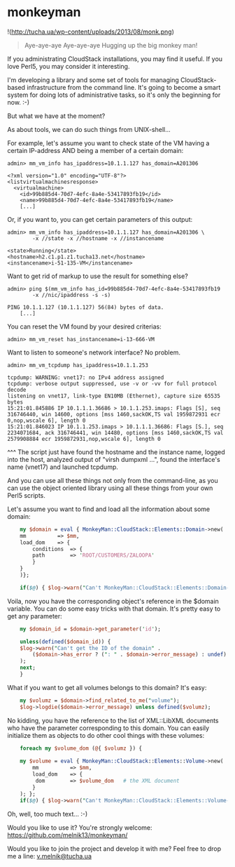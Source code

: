 monkeyman
=========

!(http://tucha.ua/wp-content/uploads/2013/08/monk.png)

> Aye-aye-aye
> Aye-aye-aye
> Hugging up the big monkey man!

If you administrating CloudStack installations, you may find it useful.
If you love Perl5, you may consider it interesting.

I'm developing a library and some set of tools for managing
CloudStack-based infrastructure from the command line. It's going to
become a smart system for doing lots of administrative tasks, so it's
only the beginning for now. :-)

But what we have at the moment?

As about tools, we can do such things from UNIX-shell...

For example, let's assume you want to check state of the VM having
a certain IP-address AND being a member of a certain domain:

```
admin> mm_vm_info has_ipaddress=10.1.1.127 has_domain=A201306

<?xml version="1.0" encoding="UTF-8"?>
<listvirtualmachinesresponse>
  <virtualmachine>
    <id>99b885d4-70d7-4efc-8a4e-53417893fb19</id>
    <name>99b885d4-70d7-4efc-8a4e-53417893fb19</name>
	[...]
```

Or, if you want to, you can get certain parameters of this output:

```
admin> mm_vm_info has_ipaddress=10.1.1.127 has_domain=A201306 \
        -x //state -x //hostname -x //instancename

<state>Running</state>
<hostname>h2.c1.p1.z1.tucha13.net</hostname>
<instancename>i-51-135-VM</instancename>
```

Want to get rid of markup to use the result for something else?

```
admin> ping $(mm_vm_info has_id=99b885d4-70d7-4efc-8a4e-53417893fb19
        -x //nic/ipaddress -s -s)

PING 10.1.1.127 (10.1.1.127) 56(84) bytes of data.
	[...]

```

You can reset the VM found by your desired criterias:

```
admin> mm_vm_reset has_instancename=i-13-666-VM
```

Want to listen to someone's network interface? No problem.

```
admin> mm_vm_tcpdump has_ipaddress=10.1.1.253

tcpdump: WARNING: vnet17: no IPv4 address assigned
tcpdump: verbose output suppressed, use -v or -vv for full protocol decode
listening on vnet17, link-type EN10MB (Ethernet), capture size 65535 bytes
15:21:01.845886 IP 10.1.1.1.36686 > 10.1.1.253.imaps: Flags [S], seq 316746440, win 14600, options [mss 1460,sackOK,TS val 1959872931 ecr 0,nop,wscale 6], length 0
15:21:01.846023 IP 10.1.1.253.imaps > 10.1.1.1.36686: Flags [S.], seq 2234071684, ack 316746441, win 14480, options [mss 1460,sackOK,TS val 2579908884 ecr 1959872931,nop,wscale 6], length 0
```

^^^ The script just have found the hostname and the instance name,
logged into the host, analyzed output of "virsh dumpxml ...", found the
interface's name (vnet17) and launched tcpdump.

And you can use all these things not only from the command-line, as you
can use the object oriented library using all these things from your own
Perl5 scripts.

Let's assume you want to find and load all the information about some
domain:

```perl
    my $domain = eval { MonkeyMan::CloudStack::Elements::Domain->new(
	mm          => $mm,
	load_dom    => {
	    conditions  => {
		path        => 'ROOT/CUSTOMERS/ZALOOPA'
	    }
	}
    )};

    if($@) { $log->warn("Can't MonkeyMan::CloudStack::Elements::Domain->new(): $@"); next; }
```

Voila, now you have the corresponding object's reference in the $domain
variable. You can do some easy tricks with that domain. It's pretty easy
to get any parameter:

```perl
    my $domain_id = $domain->get_parameter('id');

    unless(defined($domain_id)) {
	$log->warn("Can't get the ID of the domain" .
	    ($domain->has_error ? (": " . $domain->error_message) : undef)
	);
	next;
    }
```

What if you want to get all volumes belongs to this domain? It's easy:

```perl
    my $volumz = $domain->find_related_to_me("volume");
    $log->logdie($domain->error_message) unless defined($volumz);
```

No kidding, you have the reference to the list of XML::LibXML documents
who have the <domainid> parameter corresponding to this domain. You can
easily initialize them as objects to do other cool things with these
volumes:

```perl
    foreach my $volume_dom (@{ $volumz }) {
    
    my $volume = eval { MonkeyMan::CloudStack::Elements::Volume->new(
        mm          => $mm,
        load_dom    => {
    	 dom        => $volume_dom   # the XML document
        }
    ); };
    if($@) { $log->warn("Can't MonkeyMan::CloudStack::Elements::Volume->new(): $@"); next; }
```

Oh, well, too much text... :-)

Would you like to use it? You're strongly welcome:
https://github.com/melnik13/monkeyman/

Would you like to join the project and develop it with me? Feel free to
drop me a line: v.melnik@tucha.ua
